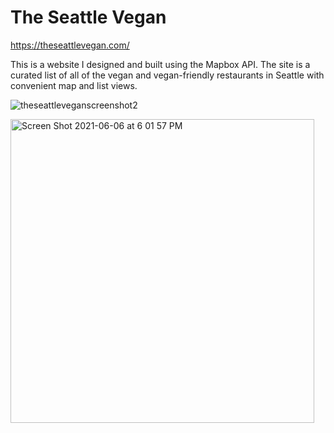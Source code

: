 # The Seattle Vegan

https://theseattlevegan.com/

This is a website I designed and built using the Mapbox API. The site is a curated list of all of the vegan and vegan-friendly restaurants in Seattle with convenient map and list views.

![theseattleveganscreenshot2](https://user-images.githubusercontent.com/17466307/120946309-ddc41d00-c6f0-11eb-9aa6-2911d0164e22.png)

<img width="486" alt="Screen Shot 2021-06-06 at 6 01 57 PM" src="https://user-images.githubusercontent.com/17466307/120946431-562ade00-c6f1-11eb-9aea-b3e742ba17ad.png">
